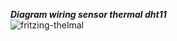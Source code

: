 ***Diagram wiring sensor thermal dht11***
<br>
![fritzing-thelmal](https://user-images.githubusercontent.com/107124396/179392506-a4ef9d0d-d584-4454-afb3-7894190afe58.png)